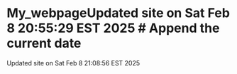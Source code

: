 # My_webpageUpdated site on Sat Feb  8 20:55:29 EST 2025 # Append the current date
Updated site on Sat Feb  8 21:08:56 EST 2025
